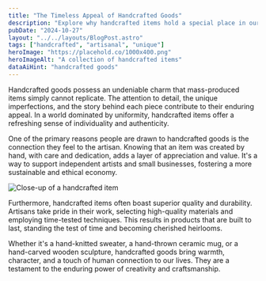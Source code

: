```yaml
---
title: "The Timeless Appeal of Handcrafted Goods"
description: "Explore why handcrafted items hold a special place in our hearts and homes."
pubDate: "2024-10-27"
layout: "../../layouts/BlogPost.astro"
tags: ["handcrafted", "artisanal", "unique"]
heroImage: "https://placehold.co/1000x400.png"
heroImageAlt: "A collection of handcrafted items"
dataAiHint: "handcrafted goods"
---
```


Handcrafted goods possess an undeniable charm that mass-produced items simply cannot replicate. The attention to detail, the unique imperfections, and the story behind each piece contribute to their enduring appeal. In a world dominated by uniformity, handcrafted items offer a refreshing sense of individuality and authenticity.

One of the primary reasons people are drawn to handcrafted goods is the connection they feel to the artisan. Knowing that an item was created by hand, with care and dedication, adds a layer of appreciation and value. It's a way to support independent artists and small businesses, fostering a more sustainable and ethical economy.

<img src="https://placehold.co/600x400.png" alt="Close-up of a handcrafted item" data-ai-hint="handcrafted detail" class="rounded-lg shadow-md mx-auto mb-6" />

Furthermore, handcrafted items often boast superior quality and durability. Artisans take pride in their work, selecting high-quality materials and employing time-tested techniques. This results in products that are built to last, standing the test of time and becoming cherished heirlooms.

Whether it's a hand-knitted sweater, a hand-thrown ceramic mug, or a hand-carved wooden sculpture, handcrafted goods bring warmth, character, and a touch of human connection to our lives. They are a testament to the enduring power of creativity and craftsmanship.